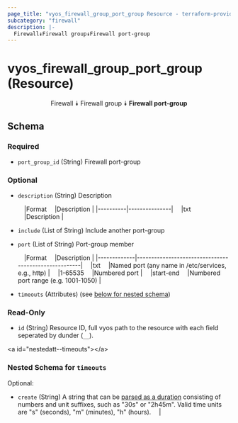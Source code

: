 ```yaml
---
page_title: "vyos_firewall_group_port_group Resource - terraform-provider-vyos"
subcategory: "firewall"
description: |-
  Firewall⯯Firewall group⯯Firewall port-group
---
```


# vyos_firewall_group_port_group (Resource)
<center>

Firewall
⯯
Firewall group
⯯
**Firewall port-group**


</center>

## Schema

### Required

- `port_group_id` (String) Firewall port-group

### Optional

- `description` (String) Description

    &emsp;|Format  &emsp;|Description  |
    |----------|---------------|
    &emsp;|txt     &emsp;|Description  |
- `include` (List of String) Include another port-group
- `port` (List of String) Port-group member

    &emsp;|Format     &emsp;|Description                                         |
    |-------------|------------------------------------------------------|
    &emsp;|txt        &emsp;|Named port (any name in /etc/services, e.g., http)  |
    &emsp;|1-65535    &emsp;|Numbered port                                       |
    &emsp;|start-end  &emsp;|Numbered port range (e.g. 1001-1050)                |
- `timeouts` (Attributes) (see [below for nested schema](#nestedatt--timeouts))

### Read-Only

- `id` (String) Resource ID, full vyos path to the resource with each field seperated by dunder (`__`).

&lt;a id=&#34;nestedatt--timeouts&#34;&gt;&lt;/a&gt;
### Nested Schema for `timeouts`

Optional:

- `create` (String) A string that can be [parsed as a duration](https://pkg.go.dev/time#ParseDuration) consisting of numbers and unit suffixes, such as &#34;30s&#34; or &#34;2h45m&#34;. Valid time units are &#34;s&#34; (seconds), &#34;m&#34; (minutes), &#34;h&#34; (hours).  &emsp;|
